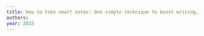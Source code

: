 ```yaml
---
title: How to take smart notes: One simple technique to boost writing, learning and ... - sönke ahrens - google books
authors: 
year: 2022
---
```



